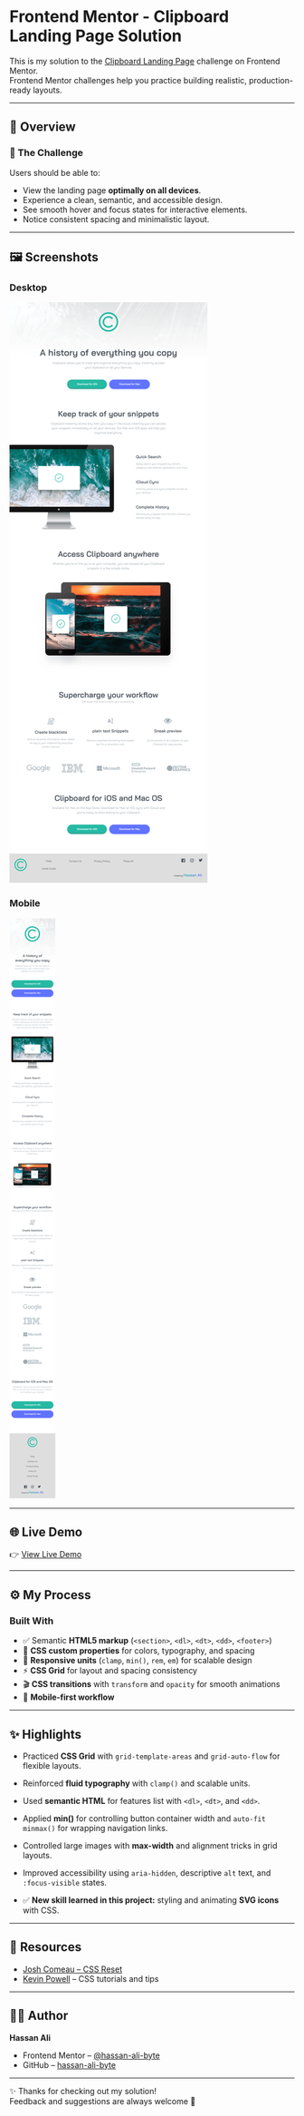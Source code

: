 # Frontend Mentor - Clipboard Landing Page Solution

This is my solution to the [Clipboard Landing Page](https://www.frontendmentor.io/challenges/clipboard-landing-page-L5T2sJ) challenge on Frontend Mentor.  
Frontend Mentor challenges help you practice building realistic, production-ready layouts.

---

## 📌 Overview

### 🔹 The Challenge

Users should be able to:

- View the landing page **optimally on all devices**.
- Experience a clean, semantic, and accessible design.
- See smooth hover and focus states for interactive elements.
- Notice consistent spacing and minimalistic layout.

---

## 🖼️ Screenshots

### Desktop

![Desktop Screenshot](design/desktop-version.png)

### Mobile

![Mobile Screenshot](design/mobile-version.png)

---

## 🌐 Live Demo

👉 [View Live Demo](https://hassan-ali-byte.github.io/clipboard-landing-page-main/)

---

## ⚙️ My Process

### Built With

- ✅ Semantic **HTML5 markup** (`<section>`, `<dl>`, `<dt>`, `<dd>`, `<footer>`)
- 🎨 **CSS custom properties** for colors, typography, and spacing
- 📐 **Responsive units** (`clamp`, `min()`, `rem`, `em`) for scalable design
- ⚡ **CSS Grid** for layout and spacing consistency
- 🎬 **CSS transitions** with `transform` and `opacity` for smooth animations
- 📱 **Mobile-first workflow**

---

## ✨ Highlights

- Practiced **CSS Grid** with `grid-template-areas` and `grid-auto-flow` for flexible layouts.

- Reinforced **fluid typography** with `clamp()` and scalable units.

- Used **semantic HTML** for features list with `<dl>`, `<dt>`, and `<dd>`.

- Applied **min()** for controlling button container width and `auto-fit minmax()` for wrapping navigation links.
- Controlled large images with **max-width** and alignment tricks in grid layouts.

- Improved accessibility using `aria-hidden`, descriptive `alt` text, and `:focus-visible` states.

- ✅ **New skill learned in this project:** styling and animating **SVG icons** with CSS.

---

## 🔗 Resources

- [Josh Comeau – CSS Reset](https://www.joshwcomeau.com/css/custom-css-reset/)
- [Kevin Powell](https://www.youtube.com/@KevinPowell) – CSS tutorials and tips

---

## 👨‍💻 Author

**Hassan Ali**

- Frontend Mentor – [@hassan-ali-byte](https://www.frontendmentor.io/profile/hassan-ali-byte)
- GitHub – [hassan-ali-byte](https://github.com/hassan-ali-byte)

---

✨ Thanks for checking out my solution!  
Feedback and suggestions are always welcome 🙌
